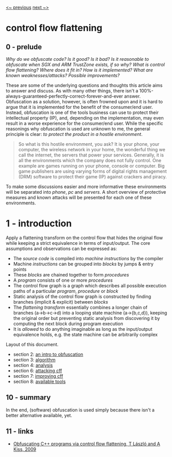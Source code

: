 
[<~ previous](https://github.com/smeets/cff)
[next ~>](obfuscation)

# control flow flattening

## 0 - prelude

*Why do we obfuscate code? Is it good? Is it bad? Is it reasonable to obfuscate when SGX and ARM TrustZone exists, if so why? What is control flow flattening? Where does it fit in? How is it implemented? What are known weaknesses/attacks? Possible improvements?*

These are some of the underlying questions and thoughts this article aims to answer and discuss. As with many other things, there isn't a 100%-always-guaranteed-perfectly-correct-forever-and-ever answer. Obfuscation as a solution, however, is often frowned upon and it is hard to argue that it is implemented for the benefit of the consumer/end user. Instead, obfuscation is one of the tools business can use to protect their intellectual property (IP), and, depending on the implementation, may even result in a worse experience for the consumer/end user. While the specific reasonings why obfuscation is used are unknown to me, the general principle is clear: *to protect the product in a hostile environment*.

 > So what is this hostile environment, you ask? It is your phone, your computer, the wireless network in your home, the wonderful thing we call the internet, the servers that power your services. Generally, it is all the environments which the company does not fully control. One example are games running on your phone, console or computer. Big game publishers are using varying forms of digital rights management (DRM) software to protect their game (IP) against crackers and piracy.

To make some discussions easier and more informative these environments will be separated into *phone*, *pc* and *servers*. A short overview of protective measures and known attacks will be presented for each one of these environments.

# 1 - introduction

Apply a flattening transform on the control flow that hides the original flow while keeping a strict equivalence in terms of input/output. The core assumptions and observations can be expressed as:

 - The *source code* is compiled into *machine instructions* by the compiler
 - Machine *instructions* can be grouped into *blocks* by jumps & entry points
 - These *blocks* are chained together to form *procedures*
 - A *program* consists of one or more *procedures*
 - The control flow graph is a graph which describes all possible execution paths of a particular *program*, *procedure* or *block*
 - Static analysis of the control flow graph is constructed by finding branches (implicit & explicit) between *blocks*
 - The *flattening transform* essentially combines a longer chain of branches (a->b->c->d) into a looping state machine (a->{b,c,d}), keeping the original order but preventing static analysis from discovering it by computing the next block during program execution
 - It is *allowed* to do anything imaginable as long as the input/output equivalence holds, e.g. the state machine can be arbitrarily complex


Layout of this document.

 - section 2: [an intro to obfuscation](obfuscation)
 - section 3: [algorithm](algorithm)
 - section 4: [analysis](analysis)
 - section 6: [attacking cff](attacking)
 - section 7: [improving cff](improving)
 - section 8: [available tools](tooling)

## 10 - summary

In the end, (software) obfuscation is used simply because there isn't a better alternative available, yet.


## 11 - links

 - [Obfuscating C++ programs via control flow flattening, T László and A Kiss, 2009](http://ac.inf.elte.hu/Vol_030_2009/003.pdf)

